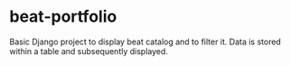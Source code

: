 # beat-portfolio
Basic Django project to display beat catalog and to filter it. Data is stored within a table and subsequently displayed.
